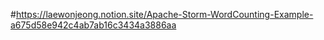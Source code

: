 #https://laewonjeong.notion.site/Apache-Storm-WordCounting-Example-a675d58e942c4ab7ab16c3434a3886aa
